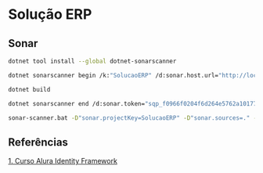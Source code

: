 # Solução ERP

## Sonar

```sh
dotnet tool install --global dotnet-sonarscanner
```

```sh
dotnet sonarscanner begin /k:"SolucaoERP" /d:sonar.host.url="http://localhost:9000"  /d:sonar.token="sqp_f0966f0204f6d264e5762a1017755fd2740e7fc6"
```

```sh
dotnet build
```

```sh
dotnet sonarscanner end /d:sonar.token="sqp_f0966f0204f6d264e5762a1017755fd2740e7fc6"
```

```sh
sonar-scanner.bat -D"sonar.projectKey=SolucaoERP" -D"sonar.sources=." -D"sonar.host.url=http://localhost:9000" -D"sonar.token=sqp_f0966f0204f6d264e5762a1017755fd2740e7fc6"
```


## Referências

[1. Curso Alura Identity Framework](https://github.com/alura-cursos/alura-identity/tree/Aula-5)